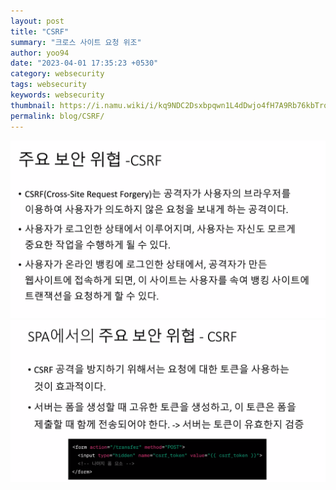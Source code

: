 ```yaml
---
layout: post
title: "CSRF"
summary: "크로스 사이트 요청 위조"
author: yoo94
date: "2023-04-01 17:35:23 +0530"
category: websecurity
tags: websecurity
keywords: websecurity
thumbnail: https://i.namu.wiki/i/kq9NDC2Dsxbpqwn1L4dDwjo4fH7A9Rb76kbTrqpRirwq1VjPHDyr0Rp_P_Y0MhxFadKjqT5yBClhRDIWxapZNIdIrW8EkbT6KVv90O9wZqZ0ouYllY8gkIa39etQZDdg1d2fR6odJZ7_hYgF4FaLXg.webp
permalink: blog/CSRF/
---
```


<img src="/blog/postImg/Pasted image 20240205203346.png" alt="Pasted image 20240205203346.png" style="max-width:100%;">
<img src="/blog/postImg/Pasted image 20240205203424.png" alt="Pasted image 20240205203424.png" style="max-width:100%;">
